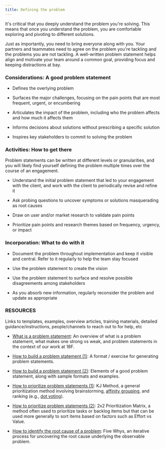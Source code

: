 ```yaml
---
title: Defining the problem
---
```


It's critical that you deeply understand the problem you're solving. This means that once you understand the problem, you are comfortable exploring and pivoting to different solutions. 

Just as importantly, you need to bring everyone along with you. Your partners and teammates need to agree on the problem you're tackling and the problems you are not tackling. A well-written problem statement helps align and motivate your team around a common goal, providing focus and keeping distractions at bay.

### Considerations: A good problem statement

-   Defines the overlying problem

-   Surfaces the major challenges, focusing on the pain points that are most frequent, urgent, or encumbering

-   Articulates the impact of the problem, including who the problem affects and how much it affects them

-   Informs decisions about solutions without prescribing a specific solution

-   Inspires key stakeholders to commit to solving the problem

### Activities: How to get there

Problem statements can be written at different levels or granularities, and you will likely find yourself defining the problem multiple times over the course of an engagement.

-   Understand the initial problem statement that led to your engagement with the client, and work with the client to periodically revise and refine it

-   Ask probing questions to uncover symptoms or solutions masquerading as root causes

-   Draw on user and/or market research to validate pain points

-   Prioritize pain points and research themes based on frequency, urgency, or impact

### Incorporation: What to do with it

-   Document the problem throughout implementation and keep it visible and central. Refer to it regularly to help the team stay focused

-   Use the problem statement to create the vision

-   Use the problem statement to surface and resolve possible disagreements among stakeholders

-   As you absorb new information, regularly reconsider the problem and update as appropriate

### RESOURCES 

Links to templates, examples, overview articles, training materials, detailed guidance/instructions, people/channels to reach out to for help, etc

-   [What is a problem statement](https://docs.google.com/presentation/d/1KDf3rppwlkZGzNsG-dn1CbkaYWlO8B1H2Is54646A4A/edit#slide=id.g1d7a840d6b_0_78): An overview of what is a problem statement, what makes one strong vs weak, and problem statements in the context of our work at 18F. 

-   [How to build a problem statement (1)](https://medium.com/eightshapes-llc/how-to-build-a-problem-statement-d1f21713720b): A format / exercise for generating problem statements.

-   [How to build a problem statement (2)](https://docs.google.com/document/d/1GjzpUHQZGWG8lEzg8ZAMqRG3tZhaw_V010OUnt9yKeI/edit#): Elements of a good problem statement, along with sample formats and examples.

-   [How to prioritize problem statements (1)](https://methods.18f.gov/discover/kj-method/): KJ Method, a general prioritization method involving brainstorming, [affinity grouping](https://methods.18f.gov/decide/affinity-mapping/), and ranking (e.g., [dot voting](https://methods.18f.gov/discover/dot-voting/)).

-   [How to prioritize problem statements (2)](https://www.mindtheproduct.com/enter-matrix-lean-prioritisation/): 2x2 Prioritization Matrix, a method often used to prioritize tasks or backlog items but that can be used more generally to sort items based on factors such as Effort vs Value.

-   [How to identify the root cause of a problem](https://methods.18f.gov/discover/five-whys/): Five Whys, an iterative process for uncovering the root cause underlying the observable problem.
